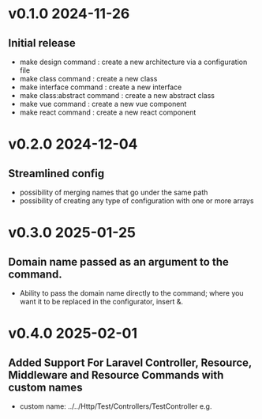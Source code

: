 # v0.1.0 2024-11-26

## Initial release

- make design command : create a new architecture via a configuration file
- make class command : create a new class
- make interface command : create a new interface
- make class:abstract command : create a new abstract class
- make vue command : create a new vue component
- make react command : create a new react component

# v0.2.0 2024-12-04

## Streamlined config

- possibility of merging names that go under the same path
- possibility of creating any type of configuration with one or more arrays

# v0.3.0 2025-01-25

## Domain name passed as an argument to the command.

- Ability to pass the domain name directly to the command; where you want it to be replaced in the configurator, insert &.

# v0.4.0 2025-02-01

## Added Support For Laravel Controller, Resource, Middleware and Resource Commands with custom names

- custom name: ../../Http/Test/Controllers/TestController e.g.